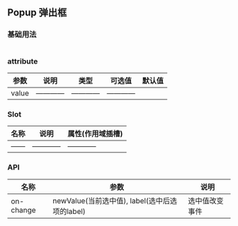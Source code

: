 ## Popup 弹出框

### 基础用法

```html

```
### attribute

| 参数      | 说明    | 类型      | 可选值       | 默认值   |
|---------- |-------- |---------- |------------ |-------- |
|value | ———— |————|———— |

### Slot

| 名称      | 说明    | 属性(作用域插槽) |
|---------- |-------- |-------- |
|—— | ———— |————|

### API

| 名称      | 参数    | 说明    |
|---------- |-------- |-------- |
|on-change | newValue(当前选中值), label(选中后选项的label) | 选中值改变事件 |
